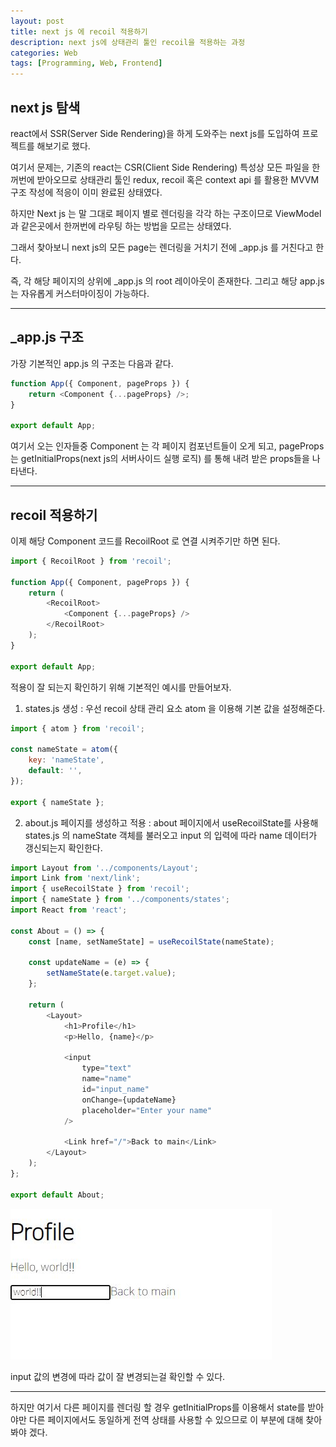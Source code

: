 ```yaml
---
layout: post
title: next js 에 recoil 적용하기
description: next js에 상태관리 툴인 recoil을 적용하는 과정
categories: Web
tags: [Programming, Web, Frontend]
---
```


## next js 탐색

react에서 SSR(Server Side Rendering)을 하게 도와주는 next js를 도입하여 프로젝트를 해보기로 했다.

여기서 문제는, 기존의 react는 CSR(Client Side Rendering) 특성상 모든 파일을 한꺼번에 받아오므로 상태관리 툴인 redux, recoil 혹은 context api 를 활용한 MVVM 구조 작성에 적응이 이미 완료된 상태였다.

하지만 Next js 는 말 그대로 페이지 별로 렌더링을 각각 하는 구조이므로 ViewModel 과 같은곳에서 한꺼번에 라우팅 하는 방법을 모르는 상태였다.

그래서 찾아보니 next js의 모든 page는 렌더링을 거치기 전에 \_app.js 를 거친다고 한다.

즉, 각 해당 페이지의 상위에 \_app.js 의 root 레이아웃이 존재한다. 그리고 해당 app.js 는 자유롭게 커스터마이징이 가능하다.

---

## \_app.js 구조

가장 기본적인 app.js 의 구조는 다음과 같다.

```js
function App({ Component, pageProps }) {
	return <Component {...pageProps} />;
}

export default App;
```

여기서 오는 인자들중 Component 는 각 페이지 컴포넌트들이 오게 되고, pageProps는 getInitialProps(next js의 서버사이드 실행 로직) 를 통해 내려 받은 props들을 나타낸다.

---

## recoil 적용하기

이제 해당 Component 코드를 RecoilRoot 로 연결 시켜주기만 하면 된다.

```js
import { RecoilRoot } from 'recoil';

function App({ Component, pageProps }) {
	return (
		<RecoilRoot>
			<Component {...pageProps} />
		</RecoilRoot>
	);
}

export default App;
```

적용이 잘 되는지 확인하기 위해 기본적인 예시를 만들어보자.

1. states.js 생성 : 우선 recoil 상태 관리 요소 atom 을 이용해 기본 값을 설정해준다.

```js
import { atom } from 'recoil';

const nameState = atom({
	key: 'nameState',
	default: '',
});

export { nameState };
```

2. about.js 페이지를 생성하고 적용 : about 페이지에서 useRecoilState를 사용해 states.js 의 nameState 객체를 불러오고 input 의 입력에 따라 name 데이터가 갱신되는지 확인한다.

```js
import Layout from '../components/Layout';
import Link from 'next/link';
import { useRecoilState } from 'recoil';
import { nameState } from '../components/states';
import React from 'react';

const About = () => {
	const [name, setNameState] = useRecoilState(nameState);

	const updateName = (e) => {
		setNameState(e.target.value);
	};

	return (
		<Layout>
			<h1>Profile</h1>
			<p>Hello, {name}</p>

			<input
				type="text"
				name="name"
				id="input_name"
				onChange={updateName}
				placeholder="Enter your name"
			/>

			<Link href="/">Back to main</Link>
		</Layout>
	);
};

export default About;
```

![result](/assets/images/posts/recoil-test.JPG)

input 값의 변경에 따라 값이 잘 변경되는걸 확인할 수 있다.

---

하지만 여기서 다른 페이지를 렌더링 할 경우 getInitialProps를 이용해서 state를 받아야만 다른 페이지에서도 동일하게 전역 상태를 사용할 수 있으므로 이 부분에 대해 찾아봐야 겠다.
